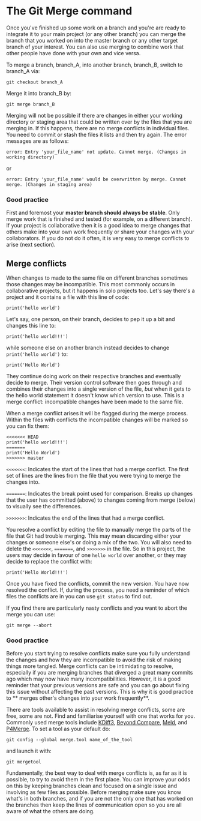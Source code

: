 # The Git Merge command

Once you've finished up some work on a branch and you're are ready to integrate it to your main project (or any other branch) you can merge the branch that you worked on into the master branch or any other target branch of your interest.
You can also use merging to combine work that other people have done with your own and vice versa.

To merge a branch, branch_A, into another branch, branch_B, switch to branch_A via:
```
git checkout branch_A
```
Merge it into branch_B by:

```
git merge branch_B
```

Merging will not be possible if there are changes in either your working directory or staging area that could be written over by the files that you are merging in.
If this happens, there are no merge conflicts in individual files.
You need to commit or stash the files it lists and then try again.
The error messages are as follows:

```
error: Entry 'your_file_name' not update. Cannot merge. (Changes in working directory)
```

or

```
error: Entry 'your_file_name' would be overwritten by merge. Cannot merge. (Changes in staging area)
```

### Good practice

First and foremost your **master branch should always be stable**.
Only merge work that is finished and tested (for example, on a different branch).
If your project is collaborative then it is a good idea to merge changes that others make into your own work frequently or share your changes with your collaborators.
If you do not do it often, it is very easy to merge conflicts to arise (next section).

## Merge conflicts

When changes to made to the same file on different branches sometimes those changes may be incompatible.
This most commonly occurs in collaborative projects, but it happens in solo projects too.
Let's say there's a project and it contains a file with this line of code:

```
print('hello world')
```

Let's say, one person, on their branch, decides to pep it up a bit and changes this line to:

```
print('hello world!!!')
```

while someone else on another branch instead decides to change `print('hello world')` to:

```
print('Hello World')
```

They continue doing work on their respective branches and eventually decide to merge.
Their version control software then goes through and combines their changes into a single version of the file, *but* when it gets to the hello world statement it doesn't know which version to use.
This is a merge conflict: incompatible changes have been made to the same file.

When a merge conflict arises it will be flagged during the merge process.
Within the files with conflicts the incompatible changes will be marked so you can fix them:

```
<<<<<<< HEAD
print('hello world!!!')
=======
print('Hello World')
>>>>>>> master
```
`<<<<<<<`: Indicates the start of the lines that had a merge conflict.
The first set of lines are the lines from the file that you were trying to merge the changes into.

`=======`: Indicates the break point used for comparison.
Breaks up changes that the user has committed (above) to changes coming from merge (below) to visually see the differences.

`>>>>>>>`: Indicates the end of the lines that had a merge conflict.

You resolve a conflict by editing the file to manually merge the parts of the file that Git had trouble merging.
This may mean discarding either your changes or someone else's or doing a mix of the two.
You will also need to delete the `<<<<<<<`, `=======`, and `>>>>>>>` in the file.
So in this project, the users may decide in favour of one `hello world` over another, or they may decide to replace the conflict with:

```
print('Hello World!!!')
```

Once you have fixed the conflicts, commit the new version.
You have now resolved the conflict.
If, during the process, you need a reminder of which files the conflicts are in you can use `git status` to find out.

If you find there are particularly nasty conflicts and you want to abort the merge you can use:
```
git merge --abort
```

### Good practice

Before you start trying to resolve conflicts make sure you fully understand the changes and how they are incompatible to avoid the risk of making things more tangled.
Merge conflicts can be intimidating to resolve, especially if you are merging branches that diverged a great many commits ago which may now have many incompatibilities.
However, it is a good reminder that your previous versions are safe and you can go about fixing this issue without affecting the past versions.
This is why it is good practice to ** merges other's changes into your work frequently**.

There are tools available to assist in resolving merge conflicts, some are free, some are not.
Find and familiarise yourself with one that works for you.
Commonly used merge tools include [KDiff3](http://kdiff3.sourceforge.net/), [Beyond Compare](https://www.scootersoftware.com/), [Meld](http://meldmerge.org/), and [P4Merge](https://www.perforce.com/products/helix-core-apps/merge-diff-tool-p4merge).
To set a tool as your default do:

```
git config --global merge.tool name_of_the_tool
```

and launch it with:

```
git mergetool
```

Fundamentally, the best way to deal with merge conflicts is, as far as it is possible, to try to avoid them in the first place.
You can improve your odds on this by keeping branches clean and focused on a single issue and involving as few files as possible.
Before merging make sure you know what's in both branches, and if you are not the only one that has worked on the branches then keep the lines of communication open so you are all aware of what the others are doing.
